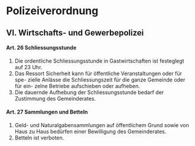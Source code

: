 # Polizeiverordnung
## VI. Wirtschafts- und Gewerbepolizei 
#### Art. 26 Schliessungsstunde
1) Die ordentliche Schliessungsstunde in Gastwirtschaften ist festeglegt auf 23 Uhr.
2) Das Ressort Sicherheit kann für öffentliche Veranstaltungen oder für spe- zielle Anlässe die Schliessungszeit für die ganze Gemeinde oder für ein- zelne Betriebe aufschieben oder aufheben.
3) Die dauernde Aufhebung der Schliessungsstunde bedarf der Zustimmung des Gemeinderates.

#### Art. 27 Sammlungen und Betteln
1) Geld- und Naturalgabensammlungen auf öffentlichem Grund sowie von Haus zu Haus bedürfen einer Bewilligung des Gemeinderates.
2) Betteln ist verboten.